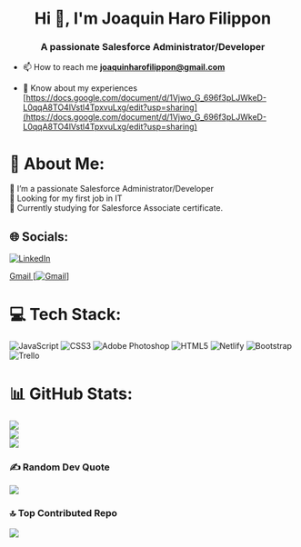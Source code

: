<h1 align="center">Hi 👋, I'm Joaquin Haro Filippon</h1>
<h3 align="center">A passionate Salesforce Administrator/Developer</h3>

- 📫 How to reach me **joaquinharofilippon@gmail.com**

- 📄 Know about my experiences [https://docs.google.com/document/d/1Vjwo_G_696f3pLJWkeD-L0qqA8TO4lVstl4TpxvuLxg/edit?usp=sharing](https://docs.google.com/document/d/1Vjwo_G_696f3pLJWkeD-L0qqA8TO4lVstl4TpxvuLxg/edit?usp=sharing)

# 💫 About Me:
🔭 I’m a passionate Salesforce Administrator/Developer<br>🤝 Looking for my first job in IT<br>🌱 Currently studying for Salesforce Associate certificate.<br>

## 🌐 Socials:
[![LinkedIn](https://img.shields.io/badge/LinkedIn-%230077B5.svg?logo=linkedin&logoColor=white)](https://linkedin.com/in/joaquin-haro-filippon-a05967191) 

<a href="joaquinharofilippon@gmail.com">Gmail [![Gmail](https://img.shields.io/badge/Gmail-D14836?style=for-the-badge&logo=gmail&logoColor=white)]</a>


# 💻 Tech Stack:
![JavaScript](https://img.shields.io/badge/javascript-%23323330.svg?style=for-the-badge&logo=javascript&logoColor=%23F7DF1E) ![CSS3](https://img.shields.io/badge/css3-%231572B6.svg?style=for-the-badge&logo=css3&logoColor=white) ![Adobe Photoshop](https://img.shields.io/badge/adobephotoshop-%2331A8FF.svg?style=for-the-badge&logo=adobephotoshop&logoColor=white) ![HTML5](https://img.shields.io/badge/html5-%23E34F26.svg?style=for-the-badge&logo=html5&logoColor=white) ![Netlify](https://img.shields.io/badge/netlify-%23000000.svg?style=for-the-badge&logo=netlify&logoColor=#00C7B7) ![Bootstrap](https://img.shields.io/badge/bootstrap-%23563D7C.svg?style=for-the-badge&logo=bootstrap&logoColor=white) ![Trello](https://img.shields.io/badge/Trello-%23026AA7.svg?style=for-the-badge&logo=Trello&logoColor=white)

# 📊 GitHub Stats:
![](https://github-readme-stats.vercel.app/api?username=Keromon2k19&theme=tokyonight&hide_border=false&include_all_commits=true&count_private=true)<br/>
![](https://github-readme-streak-stats.herokuapp.com/?user=Keromon2k19&theme=tokyonight&hide_border=false)<br/>
![](https://github-readme-stats.vercel.app/api/top-langs/?username=Keromon2k19&theme=tokyonight&hide_border=false&include_all_commits=true&count_private=true&layout=compact)

### ✍️ Random Dev Quote
![](https://quotes-github-readme.vercel.app/api?type=horizontal&theme=tokyonight)

### 🔝 Top Contributed Repo
![](https://github-contributor-stats.vercel.app/api?username=Keromon2k19&limit=5&theme=tokyonight&combine_all_yearly_contributions=true)

<!-- Proudly created with GPRM ( https://gprm.itsvg.in ) -->
